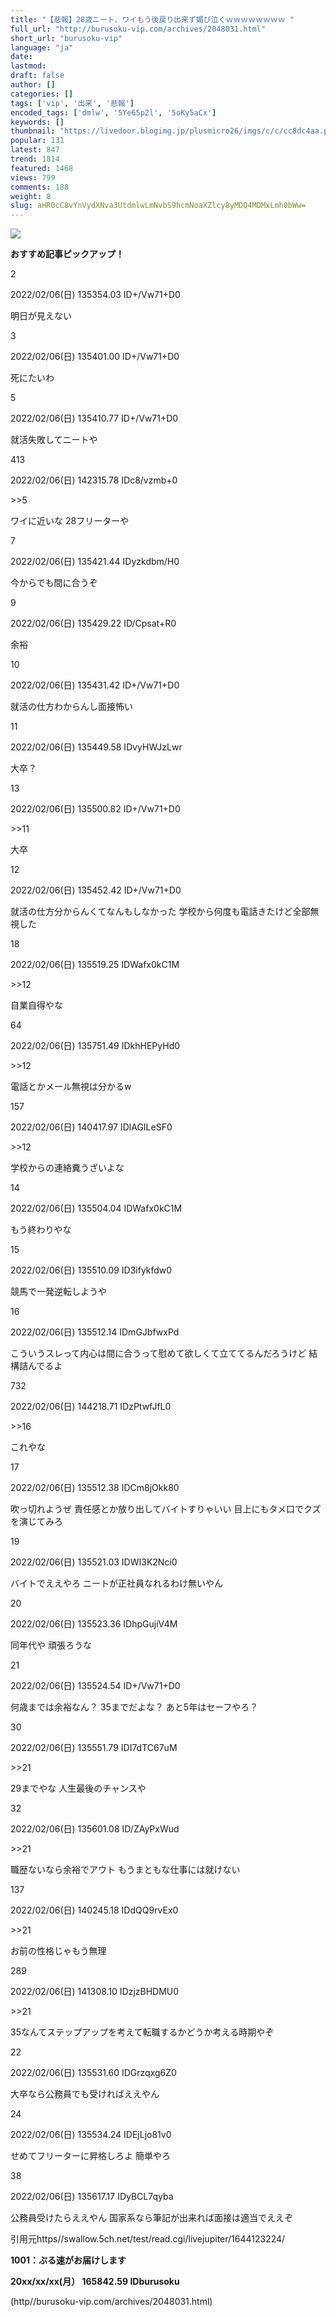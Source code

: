 ```yaml
---
title: "【悲報】28歳ニート、ワイもう後戻り出来ず媚び泣くｗｗｗｗｗｗｗｗ "
full_url: "http://burusoku-vip.com/archives/2048031.html"
short_url: "burusoku-vip"
language: "ja"
date: 
lastmod: 
draft: false
author: []
categories: []
tags: ['vip', '出来', '悲報']
encoded_tags: ['dmlw', '5Ye65p2l', '5oKy5aCx']
keywords: []
thumbnail: "https://livedoor.blogimg.jp/plusmicro26/imgs/c/c/cc8dc4aa.png"
popular: 131
latest: 847
trend: 1814
featured: 1468
views: 799
comments: 188
weight: 8
slug: aHR0cC8vYnVydXNva3UtdmlwLmNvbS9hcmNoaXZlcy8yMDQ4MDMxLmh0bWw=
---
```


![](https://livedoor.blogimg.jp/plusmicro26/imgs/c/c/cc8dc4aa.png)

<div><p><b>おすすめ記事ピックアップ！</b></p> <p class='g-ad1'> </p> <p class='g-ad2'> </p> <p></p> <p>2 <p> 2022/02/06(日) 135354.03 ID+/Vw71+D0</p></p><p> 明日が見えない </p> <p>3 <p> 2022/02/06(日) 135401.00 ID+/Vw71+D0</p></p><p> 死にたいわ </p> <p>5 <p> 2022/02/06(日) 135410.77 ID+/Vw71+D0</p></p><p> 就活失敗してニートや </p> <p>413 <p> 2022/02/06(日) 142315.78 IDc8/vzmb+0</p></p><p> <p class='anchor'>>>5</p> ワイに近いな 28フリーターや </p> <p>7 <p> 2022/02/06(日) 135421.44 IDyzkdbm/H0</p></p><p> 今からでも間に合うぞ </p> <p>9 <p> 2022/02/06(日) 135429.22 ID/Cpsat+R0</p></p><p> 余裕 </p> <p>10 <p> 2022/02/06(日) 135431.42 ID+/Vw71+D0</p></p><p> 就活の仕方わからんし面接怖い </p> <p>11 <p> 2022/02/06(日) 135449.58 IDvyHWJzLwr</p></p><p> 大卒？ </p> <p>13 <p> 2022/02/06(日) 135500.82 ID+/Vw71+D0</p></p><p> <p class='anchor'>>>11</p> 大卒 </p> <p>12 <p> 2022/02/06(日) 135452.42 ID+/Vw71+D0</p></p><p> 就活の仕方分からんくてなんもしなかった 学校から何度も電話きたけど全部無視した </p> <p>18 <p> 2022/02/06(日) 135519.25 IDWafx0kC1M</p></p><p> <p class='anchor'>>>12</p> 自業自得やな </p> <p>64 <p> 2022/02/06(日) 135751.49 IDkhHEPyHd0</p></p><p> <p class='anchor'>>>12</p> 電話とかメール無視は分かるw </p> <p>157 <p> 2022/02/06(日) 140417.97 IDlAGILeSF0</p></p><p> <p class='anchor'>>>12</p> 学校からの連絡糞うざいよな </p> <p>14 <p> 2022/02/06(日) 135504.04 IDWafx0kC1M</p></p><p> もう終わりやな </p> <p>15 <p> 2022/02/06(日) 135510.09 ID3ifykfdw0</p></p><p> 競馬で一発逆転しようや </p> <p>16 <p> 2022/02/06(日) 135512.14 IDmGJbfwxPd</p></p><p> こういうスレって内心は間に合うって慰めて欲しくて立ててるんだろうけど 結構詰んでるよ </p> <p>732 <p> 2022/02/06(日) 144218.71 IDzPtwfJfL0</p></p><p> <p class='anchor'>>>16</p> これやな </p> <p>17 <p> 2022/02/06(日) 135512.38 IDCm8jOkk80</p></p><p> 吹っ切れようぜ 責任感とか放り出してバイトすりゃいい 目上にもタメ口でクズを演じてみろ </p> <p>19 <p> 2022/02/06(日) 135521.03 IDWI3K2Nci0</p></p><p> バイトでええやろ ニートが正社員なれるわけ無いやん </p> <p>20 <p> 2022/02/06(日) 135523.36 IDhpGujiV4M</p></p><p> 同年代や 頑張ろうな </p> <p>21 <p> 2022/02/06(日) 135524.54 ID+/Vw71+D0</p></p><p> 何歳までは余裕なん？ 35までだよな？ あと5年はセーフやろ？ </p> <p>30 <p> 2022/02/06(日) 135551.79 IDI7dTC67uM</p></p><p> <p class='anchor'>>>21</p> 29までやな 人生最後のチャンスや </p> <p>32 <p> 2022/02/06(日) 135601.08 ID/ZAyPxWud</p></p><p> <p class='anchor'>>>21</p> 職歴ないなら余裕でアウト もうまともな仕事には就けない </p> <p>137 <p> 2022/02/06(日) 140245.18 IDdQQ9rvEx0</p></p><p> <p class='anchor'>>>21</p> お前の性格じゃもう無理 </p> <p>289 <p> 2022/02/06(日) 141308.10 IDzjzBHDMU0</p></p><p> <p class='anchor'>>>21</p> 35なんてステップアップを考えて転職するかどうか考える時期やぞ </p> <p>22 <p> 2022/02/06(日) 135531.60 IDGrzqxg6Z0</p></p><p> 大卒なら公務員でも受ければええやん </p> <p>24 <p> 2022/02/06(日) 135534.24 IDEjLjo81v0</p></p><p> せめてフリーターに昇格しろよ 簡単やろ </p> <p>38 <p> 2022/02/06(日) 135617.17 IDyBCL7qyba</p></p><p> 公務員受けたらええやん 国家系なら筆記が出来れば面接は適当でええぞ </p> <p>引用元https//swallow.5ch.net/test/read.cgi/livejupiter/1644123224/</p> <p id='csw_block'></p> <p id='divSP1'> </p> <p><b>1001：ぶる速がお届けします <p> 20xx/xx/xx(月） 165842.59 IDburusoku</p></b></p> <p class='g-ad1'> </p> <p class='g-ad2'> </p> <p id='divSP'> </p> </div>

(http//burusoku-vip.com/archives/2048031.html)
